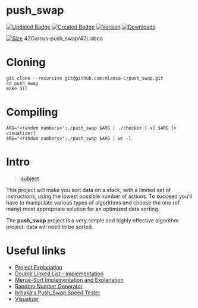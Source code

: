 # push_swap

[![Updated Badge](https://img.shields.io/eclipse-marketplace/last-update/push_swap)](https://github.com/mlanca-c/push_swap)
[![Created Badge](https://badges.pufler.dev/created/mlanca-c/push_swap)](https://github.com/mlanca-c/push_swap)
[![Version](https://img.shields.io/github/v/tag/mlanca-c/push_swap)](https://github.com/mlanca-c/push_swap)
[![Downloads](https://img.shields.io/chocolatey/dt/push_swap)](https://github.com/mlanca-c/push_swap)


[![Size](https://img.shields.io/github/size/mlanca-c/push_swap)](https://github.com/mlanca-c/push_swap)
 42Cursus-push_swap/42Lisboa 

# Cloning

 ```
 git clone --recursive git@github.com:mlanca-c/push_swap.git
 cd push_swap
 make all
 ```

# Compiling

 ```
 ARG="<random numbers>";./push_swap $ARG | ./checker [-v] $ARG [> visualizer]
 ARG="<random numbers>";./push_swap $ARG | wc -l
 ```

# Intro

 > [subject](subject.pdf)

 This project will make you sort data on a stack, with a limited set of instructions, using the lowest possible number of actions.
 To succeed you'll have to manipulate various types of algorithms and choose the one (of many) most appropriate solution for an optimized data sorting.

 The **push_swap** project is a very simple and highly effective algorithm project: data will need to be sorted.

# Useful links

 * [Project Explanation](https://medium.com/@jamierobertdawson/push-swap-the-least-amount-of-moves-with-two-stacks-d1e76a71789a)
 * [Double Linked List - implementation](https://www.geeksforgeeks.org/doubly-linked-list/)
 * [Merge-Sort Implementation and Explanation](https://www.geeksforgeeks.org/merge-sort-for-doubly-linked-list/)
 * [Random Number Generator](https://numbergenerator.org/)
 * [brhaka's Push_Swap Speed Tester](https://gist.github.com/brhaka/af12a3b49812014c5cea47301659e750)
 * [Visualizer](https://github.com/o-reo/push_swap_visualizer)
